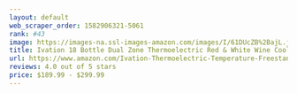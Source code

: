 ```yaml
---
layout: default 
﻿web_scraper_order: 1582906321-5061
rank: #43
image: https://images-na.ssl-images-amazon.com/images/I/61DUcZB%2BajL.jpg
title: Ivation 18 Bottle Dual Zone Thermoelectric Red & White Wine Cooler/Chiller Counter Top Wine…
url: https://www.amazon.com/Ivation-Thermoelectric-Temperature-Freestanding-Refrigerator/dp/B0722ZQH5H/ref=zg_mw_appliances_43?_encoding=UTF8&psc=1&refRID=M7PB36KB41DN6B2Q64BK
reviews: 4.0 out of 5 stars
price: $189.99 - $299.99
---
```

